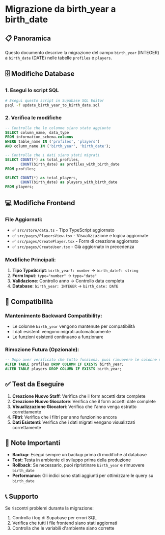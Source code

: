 # Migrazione da birth_year a birth_date

## 📋 Panoramica
Questo documento descrive la migrazione del campo `birth_year` (INTEGER) a `birth_date` (DATE) nelle tabelle `profiles` e `players`.

## 🗄️ Modifiche Database

### 1. Esegui lo script SQL
```bash
# Esegui questo script in Supabase SQL Editor
psql -f update_birth_year_to_birth_date.sql
```

### 2. Verifica le modifiche
```sql
-- Controlla che le colonne siano state aggiunte
SELECT column_name, data_type 
FROM information_schema.columns 
WHERE table_name IN ('profiles', 'players') 
AND column_name IN ('birth_year', 'birth_date');

-- Controlla che i dati siano stati migrati
SELECT COUNT(*) as total_profiles, 
       COUNT(birth_date) as profiles_with_birth_date
FROM profiles;

SELECT COUNT(*) as total_players, 
       COUNT(birth_date) as players_with_birth_date  
FROM players;
```

## 💻 Modifiche Frontend

### File Aggiornati:
- ✅ `src/store/data.ts` - Tipo TypeScript aggiornato
- ✅ `src/pages/PlayersView.tsx` - Visualizzazione e logica aggiornate
- ✅ `src/pages/CreatePlayer.tsx` - Form di creazione aggiornato
- ✅ `src/pages/CreateUser.tsx` - Già aggiornato in precedenza

### Modifiche Principali:
1. **Tipo TypeScript**: `birth_year?: number` → `birth_date?: string`
2. **Form Input**: `type="number"` → `type="date"`
3. **Validazione**: Controllo anno → Controllo data completa
4. **Database**: `birth_year: INTEGER` → `birth_date: DATE`

## 🔄 Compatibilità

### Mantenimento Backward Compatibility:
- Le colonne `birth_year` vengono mantenute per compatibilità
- I dati esistenti vengono migrati automaticamente
- Le funzioni esistenti continuano a funzionare

### Rimozione Futura (Opzionale):
```sql
-- Dopo aver verificato che tutto funziona, puoi rimuovere le colonne vecchie:
ALTER TABLE profiles DROP COLUMN IF EXISTS birth_year;
ALTER TABLE players DROP COLUMN IF EXISTS birth_year;
```

## ✅ Test da Eseguire

1. **Creazione Nuovo Staff**: Verifica che il form accetti date complete
2. **Creazione Nuovo Giocatore**: Verifica che il form accetti date complete  
3. **Visualizzazione Giocatori**: Verifica che l'anno venga estratto correttamente
4. **Filtri**: Verifica che i filtri per anno funzionino ancora
5. **Dati Esistenti**: Verifica che i dati migrati vengano visualizzati correttamente

## 🚨 Note Importanti

- **Backup**: Esegui sempre un backup prima di modifiche al database
- **Test**: Testa in ambiente di sviluppo prima della produzione
- **Rollback**: Se necessario, puoi ripristinare `birth_year` e rimuovere `birth_date`
- **Performance**: Gli indici sono stati aggiunti per ottimizzare le query su `birth_date`

## 📞 Supporto

Se riscontri problemi durante la migrazione:
1. Controlla i log di Supabase per errori SQL
2. Verifica che tutti i file frontend siano stati aggiornati
3. Controlla che le variabili d'ambiente siano corrette








